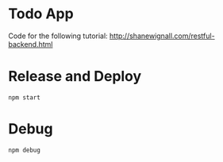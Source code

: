 # Todo App
Code for the following tutorial: http://shanewignall.com/restful-backend.html

# Release and Deploy
`npm start`

# Debug
`npm debug`